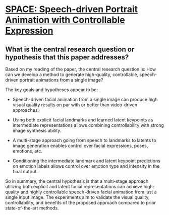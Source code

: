 # [SPACE: Speech-driven Portrait Animation with Controllable Expression](https://arxiv.org/abs/2211.09809)

## What is the central research question or hypothesis that this paper addresses?

 Based on my reading of the paper, the central research question is: How can we develop a method to generate high-quality, controllable, speech-driven portrait animations from a single image?

The key goals and hypotheses appear to be:

- Speech-driven facial animation from a single image can produce high visual quality results on par with or better than video-driven approaches. 

- Using both explicit facial landmarks and learned latent keypoints as intermediate representations allows combining controllability with strong image synthesis ability.

- A multi-stage approach going from speech to landmarks to latents to image generation enables control over facial expressions, poses, emotions, etc.

- Conditioning the intermediate landmark and latent keypoint predictions on emotion labels allows control over emotion type and intensity in the final output.

So in summary, the central hypothesis is that a multi-stage approach utilizing both explicit and latent facial representations can achieve high-quality and highly controllable speech-driven facial animation from just a single input image. The experiments aim to validate the visual quality, controllability, and benefits of the proposed approach compared to prior state-of-the-art methods.
